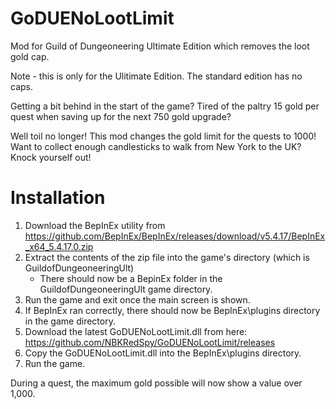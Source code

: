 # GoDUENoLootLimit
Mod for Guild of Dungeoneering Ultimate Edition which removes the loot gold cap.

Note - this is only for the Ulitimate Edition.  The standard edition has no caps.

Getting a bit behind in the start of the game?  Tired of the paltry 15 gold per quest when saving up for the next 750 gold upgrade?

Well toil no longer!  This mod changes the gold limit for the quests to 1000!  
Want to collect enough candlesticks to walk from New York to the UK?  Knock yourself out!

# Installation

1. Download the BepInEx utility from https://github.com/BepInEx/BepInEx/releases/download/v5.4.17/BepInEx_x64_5.4.17.0.zip
2. Extract the contents of the zip file into the game's directory (which is GuildofDungeoneeringUlt)
	- There should now be a BepinEx folder in the GuildofDungeoneeringUlt game directory.
3. Run the game and exit once the main screen is shown.
4. If BepInEx ran correctly, there should now be BepInEx\plugins directory in the game directory.
5. Download the latest GoDUENoLootLimit.dll from here:  https://github.com/NBKRedSpy/GoDUENoLootLimit/releases
6. Copy the GoDUENoLootLimit.dll into the BepInEx\plugins directory.
7. Run the game.

During a quest, the maximum gold possible will now show a value over 1,000.










